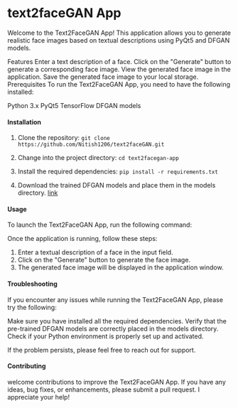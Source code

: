 # text2faceGAN App
Welcome to the Text2FaceGAN App! This application allows you to generate realistic face images based on textual descriptions using PyQt5 and DFGAN models.

Features
Enter a text description of a face.
Click on the "Generate" button to generate a corresponding face image.
View the generated face image in the application.
Save the generated face image to your local storage.
Prerequisites
To run the Text2FaceGAN App, you need to have the following installed:

Python 3.x
PyQt5
TensorFlow
DFGAN models

#### Installation

1. Clone the repository: `git clone https://github.com/Nitish1206/text2faceGAN.git`

2. Change into the project directory: `cd text2facegan-app`

3. Install the required dependencies: `pip install -r requirements.txt`

4. Download the trained DFGAN models and place them in the models directory.  [link](https://drive.google.com/file/d/1023WX7RmGMP-F2eosofLSHk3kYNH1_Qe/view?usp=share_link)

#### Usage
To launch the Text2FaceGAN App, run the following command:

Once the application is running, follow these steps:

1. Enter a textual description of a face in the input field.
2. Click on the "Generate" button to generate the face image.
3. The generated face image will be displayed in the application window.

#### Troubleshooting
If you encounter any issues while running the Text2FaceGAN App, please try the following:

Make sure you have installed all the required dependencies.
Verify that the pre-trained DFGAN models are correctly placed in the models directory.
Check if your Python environment is properly set up and activated.

If the problem persists, please feel free to reach out for support.

#### Contributing
welcome contributions to improve the Text2FaceGAN App. If you have any ideas, bug fixes, or enhancements, please submit a pull request. I appreciate your help!


